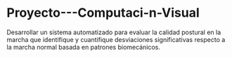 # Proyecto---Computaci-n-Visual
Desarrollar un sistema automatizado para evaluar la calidad postural en la marcha que identifique y cuantifique desviaciones significativas respecto a la marcha normal basada en patrones biomecánicos.
